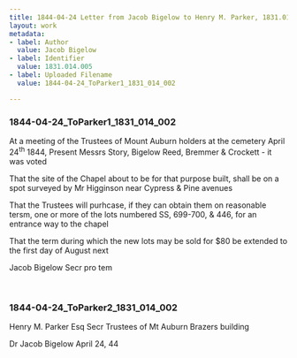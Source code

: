 ```yaml
---
title: 1844-04-24 Letter from Jacob Bigelow to Henry M. Parker, 1831.014.005
layout: work
metadata:
- label: Author
  value: Jacob Bigelow
- label: Identifier
  value: 1831.014.005
- label: Uploaded Filename
  value: 1844-04-24_ToParker1_1831_014_002

---
```

<div class="pages">
<div id="page-1805882">
<h3><a name="page-1805882">1844-04-24_ToParker1_1831_014_002</a></h3>
<div class="page-content">
<p>At a meeting of the Trustees<span class='line-break'> </span>of Mount Auburn holders at the cemetery <span class='line-break'> </span>April 24<sup>th</sup> 1844, Present Messrs Story, Bigelow<span class='line-break'> </span>Reed, Bremmer &amp; Crockett - it was voted</p>
<p>That the site of the Chapel about to be for that purpose <span class='line-break'> </span>built, shall be on a spot surveyed by Mr Higginson<span class='line-break'> </span>near Cypress &amp; Pine avenues</p>
<p>That the Trustees will purhcase, if they can <span class='line-break'> </span>obtain them on reasonable tersm, one or more of the <span class='line-break'> </span>lots numbered SS, 699-700, &amp; 446, for an entrance <span class='line-break'> </span>way to the chapel</p>
<p>That the term during which the new lots<span class='line-break'> </span>may be sold for $80 be extended to the <span class='line-break'> </span>first day of August next</p>
<p>Jacob Bigelow<span class='line-break'> </span>Secr pro tem</p>
</div>
</div>
<br />
<div id="page-1805883">
<h3><a name="page-1805883">1844-04-24_ToParker2_1831_014_002</a></h3>
<div class="page-content">
<p>Henry M. Parker Esq<span class='line-break'> </span>Secr Trustees of Mt Auburn<span class='line-break'> </span>Brazers building</p>
<p>Dr Jacob Bigelow<span class='line-break'> </span>April 24, 44</p>
</div>
</div>
<br />
</div>
